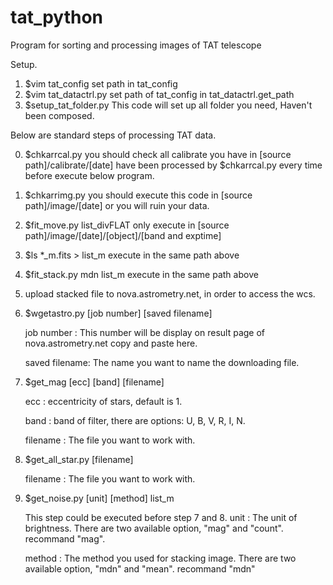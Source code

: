 # tat_python
Program for sorting and processing images of TAT telescope

Setup.
1. $vim tat_config
	set path in tat_config
2. $vim tat_datactrl.py
	set path of tat_config in tat_datactrl.get_path
3. $setup_tat_folder.py
	This code will set up all folder you need, Haven't been composed.

Below are standard steps of processing TAT data.

0. $chkarrcal.py
	you should check all calibrate you have in [source path]/calibrate/[date] 
	have been processed by $chkarrcal.py every time before execute below program.
1. $chkarrimg.py
	you should execute this code in [source path]/image/[date] or you will ruin your data.
2. $fit_move.py list_divFLAT
	only execute in [source path]/image/[date]/[object]/[band and exptime]
3. $ls *_m.fits > list_m
	execute in the same path above 
4. $fit_stack.py mdn list_m
	execute in the same path above
5. upload stacked file to nova.astrometry.net, in order to access the wcs.
6. $wgetastro.py [job number] [saved filename]

	job number : 
	This number will be display on result page of nova.astrometry.net
	copy and paste here.

	saved filename:
	The name you want to name the downloading file.

7. $get_mag [ecc] [band] [filename]

	ecc : 
	eccentricity of stars, default is 1.

	band : 
	band of filter, there are options: U, B, V, R, I, N.

	filename : 
	The file you want to work with.

8. $get_all_star.py [filename]

	filename :
        The file you want to work with.

9. $get_noise.py [unit] [method] list_m

	This step could be executed before step 7 and 8.
	unit :
	The unit of brightness.
	There are two available option, "mag" and "count".
	recommand "mag".
	
	method :
	The method you used for stacking image.
	There are two available option, "mdn" and "mean".
	recommand "mdn"

